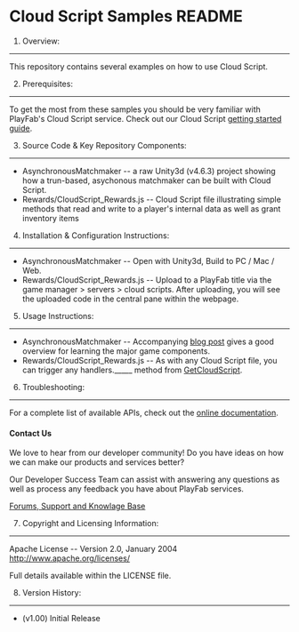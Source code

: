 Cloud Script Samples README
========
1. Overview:
----
This repository contains several examples on how to use Cloud Script. 


2. Prerequisites:
----
To get the most from these samples you should be very familiar with PlayFab's Cloud Script service. Check out our Cloud Script [getting started guide](https://playfab.com/cloud-script-guide).


3. Source Code & Key Repository Components:
----
* AsynchronousMatchmaker --  a raw Unity3d (v4.6.3) project showing how a trun-based, asychonous matchmaker can be built with Cloud Script.
* Rewards/CloudScript_Rewards.js -- Cloud Script file illustrating simple methods that read and write to a player's internal data as well as grant inventory items 


4. Installation & Configuration Instructions:
----
* AsynchronousMatchmaker --  Open with Unity3d, Build to PC / Mac / Web.
* Rewards/CloudScript_Rewards.js -- Upload to a PlayFab title via the game manager > servers > cloud scripts. After uploading, you will see the uploaded code in the central pane within the webpage. 

5. Usage Instructions:
----
* AsynchronousMatchmaker --  Accompanying [blog post](https://www.playfab.com/blog/2015/03/24/creating-turn-based-asynchronous-matchmaker-without-dedicated-server) gives a good overview for learning the major game components.  
* Rewards/CloudScript_Rewards.js -- As with any Cloud Script file, you can trigger any handlers._____ method from [GetCloudScript](https://api.playfab.com/Documentation/Client/method/GetCloudScriptUrl).


6. Troubleshooting:
----
For a complete list of available APIs, check out the [online documentation](http://api.playfab.com/Documentation/).

#### Contact Us
We love to hear from our developer community! 
Do you have ideas on how we can make our products and services better? 

Our Developer Success Team can assist with answering any questions as well as process any feedback you have about PlayFab services.

[Forums, Support and Knowlage Base](https://support.playfab.com/support/home)


7. Copyright and Licensing Information:
----
  Apache License -- 
  Version 2.0, January 2004
  http://www.apache.org/licenses/

  Full details available within the LICENSE file.


8. Version History:
----
* (v1.00) Initial Release